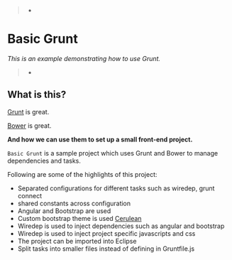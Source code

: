 > -
# Basic Grunt
*This is an example demonstrating how to use Grunt.*
>
> -

## What is this?
[Grunt](http://gruntjs.com) is great.

[Bower](http://bower.io) is great.

**And how we can use them to set up a small front-end project.**

`Basic Grunt` is a sample project which uses Grunt and Bower to manage dependencies and tasks.

Following are some of the highlights of this project:
- Separated configurations for different tasks such as wiredep, grunt connect
- shared constants across configuration
- Angular and Bootstrap are used
- Custom bootstrap theme is used [Cerulean](http://bootswatch.com)
- Wiredep is used to inject dependencies such as angular and bootstrap
- Wiredep is used to inject project specific javascripts and css
- The project can be imported into Eclipse
- Split tasks into smaller files instead of defining in Gruntfile.js